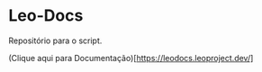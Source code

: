 # Leo-Docs

Repositório para o script.

(Clique aqui para Documentação)[https://leodocs.leoproject.dev/] 